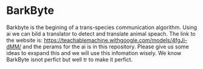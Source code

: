 # BarkByte

Barkbyte is the begining of a trans-species communication algorithm. Using ai we can bild a translator to detect and translate animal speach.
The link to the website is: https://teachablemachine.withgoogle.com/models/4fgJi-dMM/
and the perams for the ai is in this repository. Please give us some ideas to exspand this and we will use this infomation wisely. 
We know BarkByte isnot perfict but well tr to make it perfict.
